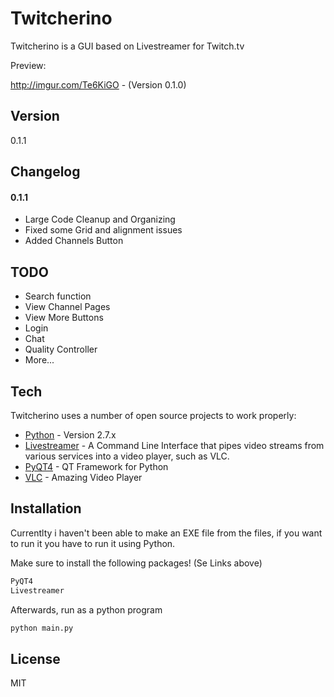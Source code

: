 Twitcherino
=========

Twitcherino is a GUI based on Livestreamer for Twitch.tv

Preview:


http://imgur.com/Te6KiGO - (Version 0.1.0)


Version
----

0.1.1

Changelog
-----------
#### 0.1.1 

* Large Code Cleanup and Organizing
* Fixed some Grid and alignment issues
* Added Channels Button

TODO
-----
* Search function
* View Channel Pages
* View More Buttons
* Login
* Chat
* Quality Controller
* More...

Tech
-----------

Twitcherino uses a number of open source projects to work properly:

* [Python] - Version 2.7.x
* [Livestreamer] - A Command Line Interface that pipes video streams from various services into a video player, such as VLC. 
* [PyQT4] - QT Framework for Python
* [VLC] - Amazing Video Player

Installation
--------------
Currentlty i haven't been able to make an EXE file from the files, if you want to run it you have to run it using Python.

Make sure to install the following packages! (Se Links above)
```sh
PyQT4
Livestreamer
```
Afterwards, run as a python program
```sh
python main.py
```


License
----

MIT



[Livestreamer]:http://livestreamer.tanuki.se/
[PyQT4]:http://www.riverbankcomputing.co.uk/software/pyqt/download
[Python]:https://www.python.org/
[VLC]:http://www.videolan.org/vlc/

